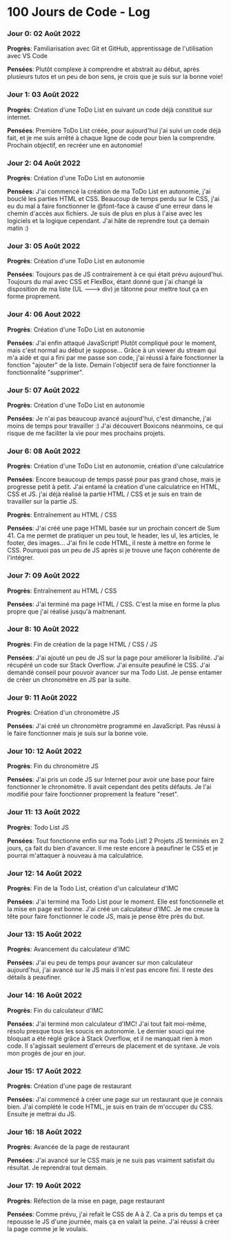 # 100 Jours de Code - Log

### Jour 0: 02 Août 2022

**Progrès**: Familiarisation avec Git et GitHub, apprentissage de l'utilisation avec VS Code 

**Pensées**: Plutôt complexe à comprendre et abstrait au début, après plusieurs tutos et un peu de bon sens, je crois que je suis sur la bonne voie!

### Jour 1: 03 Août 2022

**Progrès**: Création d'une ToDo List en suivant un code déjà constitué sur internet.

**Pensées**: Première ToDo List créée, pour aujourd'hui j'ai suivi un code déjà fait, et je me suis arrêté à chaque ligne de code pour bien la comprendre. Prochain objectif, en recréer une en autonomie!

### Jour 2: 04 Août 2022 

**Progrès**: Création d'une ToDo List en autonomie 

**Pensées**: J'ai commencé la création de ma ToDo List en autonomie, j'ai bouclé les parties HTML et CSS. Beaucoup de temps perdu sur le CSS, j'ai eu du mal à faire fonctionner le @font-face à cause d'une erreur dans le chemin d'accès aux fichiers. Je suis de plus en plus à l'aise avec les logiciels et la logique cependant. J'ai hâte de reprendre tout ça demain matin :)

### Jour 3: 05 Août 2022

**Progrès**: Création d'une ToDo List en autonomie

**Pensées**: Toujours pas de JS contrairement à ce qui était prévu aujourd'hui. Toujours du mal avec CSS et FlexBox, étant donné que j'ai changé la disposition de ma liste (UL ---> div) je tâtonne pour mettre tout ça en forme proprement. 

### Jour 4: 06 Aout 2022 

**Progrès**: Création d'une ToDo List en autonomie

**Pensées**: J'ai enfin attaqué JavaScript! Plutôt compliqué pour le moment, mais c'est normal au début je suppose... Grâce à un viewer du stream qui m'a aidé et qui a fini par me passe son code, j'ai réussi à faire fonctionner la fonction "ajouter" de la liste. Demain l'objectif sera de faire fonctionner la fonctionnalité "supprimer". 

### Jour 5: 07 Août 2022

**Progrès**: Création d'une ToDo List en autonomie

**Pensées**: Je n'ai pas beaucoup avancé aujourd'hui, c'est dimanche, j'ai moins de temps pour travailler :) J'ai découvert Boxicons néanmoins, ce qui risque de me faciliter la vie pour mes prochains projets. 

### Jour 6: 08 Août 2022

**Progrès**: Création d'une ToDo List en autonomie, création d'une calculatrice

**Pensées**: Encore beaucoup de temps passé pour pas grand chose, mais je progresse petit à petit. J'ai entamé la création d'une calculatrice en HTML, CSS et JS. j'ai déjà réalisé la partie HTML / CSS et je suis en train de travailler sur la partie JS. 

**Progrès**: Entraînement au HTML / CSS

**Pensées**: J'ai créé une page HTML basée sur un prochain concert de Sum 41. Ca me permet de pratiquer un peu tout, le header, les ul, les articles, le footer, des images... J'ai fini le code HTML, il reste à mettre en forme le CSS. Pourquoi pas un peu de JS après si je trouve une façon cohérente de l'intégrer.

### Jour 7: 09 Août 2022

**Progrès**: Entraînement au HTML / CSS

**Pensées**: J'ai terminé ma page HTML / CSS. C'est la mise en forme la plus propre que j'ai réalisé jusqu'à maitnenant. 

### Jour 8: 10 Août 2022

**Progrès**: Fin de création de la page HTML / CSS / JS 

**Pensées**: J'ai ajouté un peu de JS sur la page pour améliorer la lisibilité. J'ai récupéré un code sur Stack Overflow. J'ai ensuite peaufiné le CSS. J'ai demandé conseil pour pouvoir avancer sur ma Todo List. Je pense entamer de créer un chronomètre en JS par la suite.

### Jour 9: 11 Août 2022

**Progrès**: Création d'un chronomètre JS

**Pensées**: J'ai créé un chronomètre programmé en JavaScript. Pas réussi à le faire fonctionner mais je suis sur la bonne voie.

### Jour 10: 12 Août 2022

**Progrès**: Fin du chronomètre JS

**Pensées**: J'ai pris un code JS sur Internet pour avoir une base pour faire fonctionner le chronomètre. Il avait cependant des petits défauts. Je l'ai modifié pour faire fonctionner proprement la feature "reset". 

### Jour 11: 13 Août 2022 

**Progrès**: Todo List JS

**Pensées**: Tout fonctionne enfin sur ma Todo List! 2 Projets JS terminés en 2 jours, ça fait du bien d'avancer. Il me reste encore à peaufiner le CSS et je pourrai m'attaquer à nouveau à ma calculatrice.

### Jour 12: 14 Août 2022

**Progrès**: Fin de la Todo List, création d'un calculateur d'IMC

**Pensées**: J'ai terminé ma Todo List pour le moment. Elle est fonctionnelle et la mise en page est bonne. J'ai créé un calculateur d'IMC. Je me creuse la tête pour faire fonctionner le code JS, mais je pense être près du but.

### Jour 13: 15 Août 2022

**Progrès**: Avancement du calculateur d'IMC

**Pensées**: J'ai eu peu de temps pour avancer sur mon calculateur aujourd'hui, j'ai avancé sur le JS mais il n'est pas encore fini. Il reste des détails à peaufiner.

### Jour 14: 16 Août 2022

**Progrès**: Fin du calculateur d'IMC

**Pensées**: J'ai terminé mon calculateur d'IMC! J'ai tout fait moi-même, résolu presque tous les soucis en autonomie. Le dernier souci qui me bloquait a été réglé grâce à Stack Overflow, et il ne manquait rien à mon code. Il s'agissait seulement d'erreurs de placement et de syntaxe. Je vois mon progès de jour en jour.

### Jour 15: 17 Août 2022

**Progrès**: Création d'une page de restaurant

**Pensées**: J'ai commencé à créer une page sur un restaurant que je connais bien. J'ai complété le code HTML, je suis en train de m'occuper du CSS. Ensuite je mettrai du JS.

### Jour 16: 18 Août 2022

**Progrès**: Avancée de la page de restaurant

**Pensées**: J'ai avancé sur le CSS mais je ne suis pas vraiment satisfait du résultat. Je reprendrai tout demain.

### Jour 17: 19 Août 2022 

**Progrès**: Réfection de la mise en page, page restaurant

**Pensées**: Comme prévu, j'ai refait le CSS de A à Z. Ca a pris du temps et ça repousse le JS d'une journée, mais ça en valait la peine. J'ai réussi à créer la page comme je le voulais.